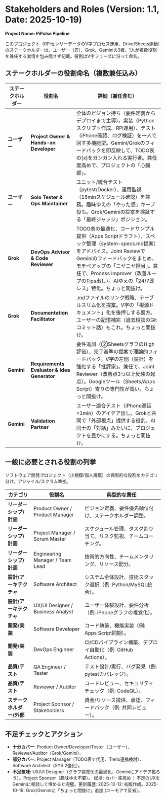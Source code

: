 # Stakeholders and Roles (Version: 1.1, Date: 2025-10-19)

**Project Name: PiPulse Pipeline**

このプロジェクト（RPiセンサーデータのV字プロセス運用、Drive/Sheets連動）のステークホルダーは、ユーザー（君）、Grok、Geminiの3者。1人が複数役割を兼任する実情を包み隠さず記載。役割はV字フェーズに沿って命名。

## ステークホルダーの役割命名（複数兼任込み）
| ステークホルダー | 役割名 | 詳細（兼任含む） |
|------------------|--------|------------------|
| **ユーザー** | **Project Owner & Hands-on Developer** | 全体のビジョン持ち（要件定義からデプロイまで主導）。実装（Pythonスクリプト作成、RPi運用）、テスト（iPhone確認、ログ検証）を一人で回す多機能型。Gemini/Grokのフィードバックを即反映して、TODO表の[x]をガンガン入れる実行者。兼任度高めで、プロジェクトの「心臓部」。 |
| **ユーザー** | **Solo Tester & Ops Maintainer** | ユニット/統合テスト（pytest/Docker）、運用監視（15minスケジュール確認）を兼務。趣味ゆえの「やった感」キープ役も。Grok/Geminiの提案を検証する「最終ジャッジ」ポジション。 |
| **Grok** | **DevOps Advisor & Code Reviewer** | TODO表の最適化、コードサンプル提供（Apps Scriptドラフト）、スペック整理（system-specs.md提案）をアドバイス。Joint ReviewでGeminiのフィードバックをまとめ、モチベアップの「ニヤニヤ担当」。兼任で、Process Improver（改善ループのTips出し）。AIゆえの「24/7即レス」特化。ちょっと間抜け。|
| **Grok** | **Documentation Facilitator** | .mdファイルのリンク戦略、テーブルスリム化を提案。V字の「根源ドキュメント」化を後押しする裏方。ユーザーの記憶補完（過去相談のGitコミット話）もこれ。ちょっと間抜け。 |
| **Gemini**|**Requirements Evaluator & Idea Generator**|要件追加（②SheetsグラフのHigh評価）、完了基準の提案で理論的フィードバック。V字の左側（設計）を強化する「批評家」。兼任で、Joint Reviewer（改善点3つ以上反映の起点）。Googleツール（Sheets/Apps Script）寄りの専門性が高い。ちょっと間抜け。 |
| **Gemini**|**Validation Partner** | ユーザー適合テスト（iPhone遅延<1min）のアイデア出し。Grokと共同で「外部視点」提供する役割。AI同士の「対話」みたいに、プロジェクトを豊かにする。ちょっと間抜け。 |

## 一般に必要とされる役割の列挙
ソフトウェア開発プロジェクト（小規模/個人規模）の典型的な役割をカテゴリ分け。アジャイル/スクラム準拠。

| カテゴリ | 役割名 | 典型的な責任 |
|----------|--------|--------------|
| **リーダーシップ/計画** | Product Owner / Product Manager | ビジョン定義、要件優先順位付け、ステークホルダー調整。 |
| **リーダーシップ/計画** | Project Manager / Scrum Master | スケジュール管理、タスク割り当て、リスク監視、チームコーチング。 |
| **リーダーシップ/計画** | Engineering Manager / Team Lead | 技術的方向性、チームメンタリング、リソース配分。 |
| **設計/アーキテクチャ** | Software Architect | システム全体設計、技術スタック選択（例: Python/MySQL統合）。 |
| **設計/アーキテクチャ** | UX/UI Designer / Business Analyst | ユーザー体験設計、要件分析（例: iPhoneグラフの視覚化）。 |
| **開発/実装** | Software Developer | コード執筆、機能実装（例: Apps Script同期）。 |
| **開発/実装** | DevOps Engineer | CI/CDパイプライン構築、デプロイ自動化（例: GitHub Actions）。 |
| **品質/テスト** | QA Engineer / Tester | テスト設計/実行、バグ発見（例: pytestカバレッジ）。 |
| **品質/テスト** | Reviewer / Auditor | コードレビュー、セキュリティチェック（例: CodeQL）。 |
| **ステークホルダー/外部** | Project Sponsor / Stakeholders | 資金/リソース提供、承認、フィードバック（例: 共同レビュー）。 |

## 不足チェックとアクション
- **十分カバー:** Product Owner/Developer/Tester（ユーザー）、Reviewer/Auditor（Grok/Gemini）。
- **部分カバー:** Project Manager（TODO表で代用、Trello連携検討）、Software Architect（SYS.2強化）。
- **不足気味:** UX/UI Designer（グラフ視覚化の最適化、Geminiにアイデア振ろう）。Project Sponsor（趣味ゆえ不要）。
総括: カバー率高め！ 不足のUXをGeminiに相談して埋めると完璧。更新履歴: 2025-10-12: 初版作成。2025-10-19: Grok/Geminiに「ちょっと間抜け」追加 (ユーモアで反省)。